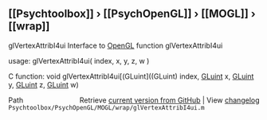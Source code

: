 ## [[Psychtoolbox]] &#8250; [[PsychOpenGL]] &#8250; [[MOGL]] &#8250; [[wrap]]

glVertexAttribI4ui  Interface to [OpenGL](OpenGL) function glVertexAttribI4ui  
  
usage:  glVertexAttribI4ui( index, x, y, z, w )  
  
C function:  void glVertexAttribI4ui[(GLuint]((GLuint) index, [GLuint](GLuint) x, [GLuint](GLuint) y, [GLuint](GLuint) z, [GLuint](GLuint) w)  




<div class="code_header" style="text-align:right;">
  <span style="float:left;">Path&nbsp;&nbsp;</span> <span class="counter">Retrieve <a href=
  "https://raw.github.com/Psychtoolbox-3/Psychtoolbox-3/beta/Psychtoolbox/PsychOpenGL/MOGL/wrap/glVertexAttribI4ui.m">current version from GitHub</a> | View <a href=
  "https://github.com/Psychtoolbox-3/Psychtoolbox-3/commits/beta/Psychtoolbox/PsychOpenGL/MOGL/wrap/glVertexAttribI4ui.m">changelog</a></span>
</div>
<div class="code">
  <code>Psychtoolbox/PsychOpenGL/MOGL/wrap/glVertexAttribI4ui.m</code>
</div>

